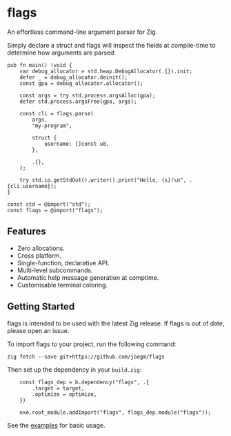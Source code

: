 # flags

An effortless command-line argument parser for Zig.

Simply declare a struct and flags will inspect the fields at compile-time to determine how arguments are parsed:

```zig
pub fn main() !void {
    var debug_allocator = std.heap.DebugAllocator(.{}).init;
    defer _ = debug_allocator.deinit();
    const gpa = debug_allocator.allocator();

    const args = try std.process.argsAlloc(gpa);
    defer std.process.argsFree(gpa, args);

    const cli = flags.parse(
        args,
        "my-program",

        struct {
            username: []const u8,
        },

        .{},
    );

    try std.io.getStdOut().writer().print("Hello, {s}!\n", .{cli.username});
}

const std = @import("std");
const flags = @import("flags");
```

## Features

- Zero allocations.
- Cross platform.
- Single-function, declarative API.
- Multi-level subcommands.
- Automatic help message generation at comptime.
- Customisable terminal coloring.

## Getting Started

flags is intended to be used with the latest Zig release. If flags is out of date, please open an issue.

To import flags to your project, run the following command:

```
zig fetch --save git+https://github.com/joegm/flags
```

Then set up the dependency in your `build.zig`:

```zig
    const flags_dep = b.dependency("flags", .{
        .target = target,
        .optimize = optimize,
    })

    exe.root_module.addImport("flags", flags_dep.module("flags"));
```

See the [examples](examples/) for basic usage.
